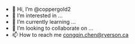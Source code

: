 - 👋 Hi, I’m @coppergold2
- 👀 I’m interested in ...
- 🌱 I’m currently learning ...
- 💞️ I’m looking to collaborate on ...
- 📫 How to reach me 
congqin.chen@ryerson.ca

<!---
coppergold2/coppergold2 is a ✨ special ✨ repository because its `README.md` (this file) appears on your GitHub profile.
You can click the Preview link to take a look at your changes.
--->
